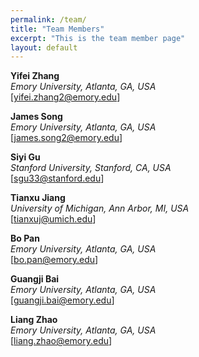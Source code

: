 ```yaml
---
permalink: /team/
title: "Team Members"
excerpt: "This is the team member page"
layout: default
---
```


**Yifei Zhang**  
*Emory University, Atlanta, GA, USA*  
[yifei.zhang2@emory.edu]

**James Song**  
*Emory University, Atlanta, GA, USA*  
[james.song2@emory.edu]

**Siyi Gu**  
*Stanford University, Stanford, CA, USA*  
[sgu33@stanford.edu]

**Tianxu Jiang**  
*University of Michigan, Ann Arbor, MI, USA*  
[tianxuj@umich.edu]

**Bo Pan**  
*Emory University, Atlanta, GA, USA*  
[bo.pan@emory.edu]

**Guangji Bai**  
*Emory University, Atlanta, GA, USA*  
[guangji.bai@emory.edu]

**Liang Zhao**  
*Emory University, Atlanta, GA, USA*  
[liang.zhao@emory.edu]






